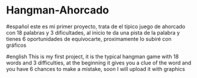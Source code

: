 # Hangman-Ahorcado
#español
este es mi primer proyecto, trata de el típico juego de ahorcado con 18 palabras y 3 dificultades, al inicio te da una pista de la palabra y tienes 6 oportunidades de equivocarte, proximamente lo subiré con gráficos


#english
This is my first project, it is the typical hangman game with 18 words and 3 difficulties, at the beginning it gives you a clue of the word and you have 6 chances to make a mistake, soon I will upload it with graphics
